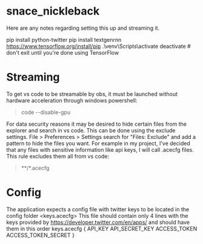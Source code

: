 # snace_nickleback

Here are any notes regarding setting this up and streaming it.

pip install python-twitter
pip install textgenrnn
https://www.tensorflow.org/install/pip
.\venv\Scripts\activate
deactivate  # don't exit until you're done using TensorFlow

# Streaming
To get vs code to be streamable by obs, it must be launched without hardware acceleration through windows powershell:
> code --disable-gpu

For data security reasons it may be desired to hide certain files from the explorer and search in vs code. This can be done using the exclude settings.
File > Preferences > Settings
search for "Files: Exclude" and add a pattern to hide the files you want.
For example in my project, I've decided that any files with sensitive information like api keys, I will call .acecfg files. This rule excludes them all from vs code:
> **/*.acecfg

# Config
The application expects a config file with twitter keys to be located in the config folder
<keys.acecfg>
This file should contain only 4 lines with the keys provided by https://developer.twitter.com/en/apps/ and should have them in this order
keys.acecfg {
    API_KEY
    API_SECRET_KEY
    ACCESS_TOKEN
    ACCESS_TOKEN_SECRET
}

